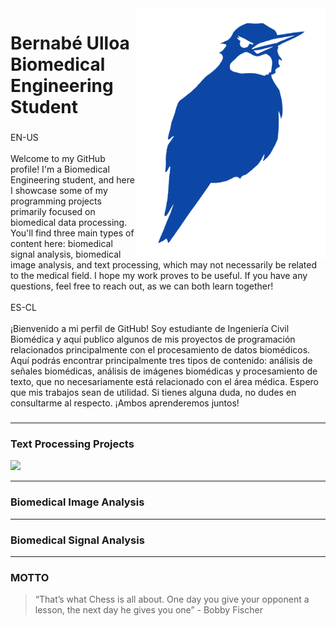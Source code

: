 <img align="right" height="400" src="Picaflor.png"  />

###

<h1 align="left">Bernabé Ulloa<br>Biomedical Engineering Student</h1>

###

<p align="left">EN-US<br><br>Welcome to my GitHub profile! I'm a Biomedical Engineering student, and here I showcase some of my programming projects primarily focused on biomedical data processing. You'll find three main types of content here: biomedical signal analysis, biomedical image analysis, and text processing, which may not necessarily be related to the medical field. I hope my work proves to be useful. If you have any questions, feel free to reach out, as we can both learn together!<br><br>ES-CL<br><br>¡Bienvenido a mi perfil de GitHub! Soy estudiante de Ingeniería Civil Biomédica y aquí publico algunos de mis proyectos de programación relacionados principalmente con el procesamiento de datos biomédicos. Aquí podrás encontrar principalmente tres tipos de contenido: análisis de señales biomédicas, análisis de imágenes biomédicas y procesamiento de texto, que no necesariamente está relacionado con el área médica. Espero que mis trabajos sean de utilidad. Si tienes alguna duda, no dudes en consultarme al respecto. ¡Ambos aprenderemos juntos!</p>

###
---
### Text Processing Projects

[![](https://img.shields.io/badge/-LoL%20Game%20Predict-D32936?logo=riot-games&logoColor=white)](https://github.com/BernabeUlloa/NLP_LeagueOfLegends)

---
### Biomedical Image Analysis

---
### Biomedical Signal Analysis


---
### MOTTO

> “That’s what Chess is all about. One day you give your opponent a lesson, the next day he gives you one” - Bobby Fischer

<!--
**BernabeUlloa/BernabeUlloa** is a ✨ _special_ ✨ repository because its `README.md` (this file) appears on your GitHub profile.

Here are some ideas to get you started:

- 🔭 I’m currently working on ...
- 🌱 I’m currently learning ...
- 👯 I’m looking to collaborate on ...
- 🤔 I’m looking for help with ...
- 💬 Ask me about ...
- 📫 How to reach me: ...
- 😄 Pronouns: ...
- ⚡ Fun fact: ...
-->
